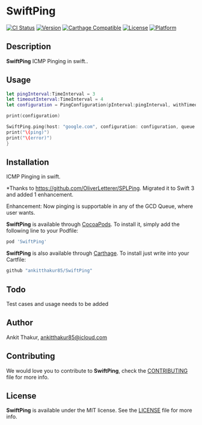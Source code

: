 # SwiftPing

[![CI Status](http://img.shields.io/travis/ankitthakur85/SwiftPing.svg?style=flat)](https://travis-ci.org/ankitthakur85/SwiftPing)
[![Version](https://img.shields.io/cocoapods/v/SwiftPing.svg?style=flat)](http://cocoadocs.org/docsets/SwiftPing)
[![Carthage Compatible](https://img.shields.io/badge/Carthage-compatible-4BC51D.svg?style=flat)](https://github.com/Carthage/Carthage)
[![License](https://img.shields.io/cocoapods/l/SwiftPing.svg?style=flat)](http://cocoadocs.org/docsets/SwiftPing)
[![Platform](https://img.shields.io/cocoapods/p/SwiftPing.svg?style=flat)](http://cocoadocs.org/docsets/SwiftPing)

## Description

**SwiftPing** ICMP Pinging in swift..

## Usage

```swift
let pingInterval:TimeInterval = 3
let timeoutInterval:TimeInterval = 4
let configuration = PingConfiguration(pInterval:pingInterval, withTimeout:  timeoutInterval)

print(configuration)

SwiftPing.ping(host: "google.com", configuration: configuration, queue: DispatchQueue.main) { (ping, error) in
print("\(ping)")
print("\(error)")
}
```

## Installation

ICMP Pinging in swift.

*Thanks to https://github.com/OliverLetterer/SPLPing. Migrated it to Swift 3 and added 1 enhancement.

Enhancement: Now pinging is supportable in any of the GCD Queue, where user wants.

**SwiftPing** is available through [CocoaPods](http://cocoapods.org). To install
it, simply add the following line to your Podfile:

```ruby
pod 'SwiftPing'
```

**SwiftPing** is also available through [Carthage](https://github.com/Carthage/Carthage).
To install just write into your Cartfile:

```ruby
github "ankitthakur85/SwiftPing"
```

## Todo

Test cases and usage needs to be added


## Author

Ankit Thakur, ankitthakur85@icloud.com

## Contributing

We would love you to contribute to **SwiftPing**, check the [CONTRIBUTING](https://github.com/ankitthakur85/SwiftPing/blob/master/CONTRIBUTING.md) file for more info.

## License

**SwiftPing** is available under the MIT license. See the [LICENSE](https://github.com/ankitthakur85/SwiftPing/blob/master/LICENSE.md) file for more info.
